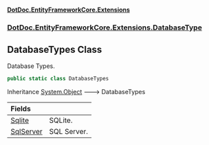 #### [DotDoc\.EntityFrameworkCore\.Extensions](Home.md 'Home')
### [DotDoc\.EntityFrameworkCore\.Extensions\.DatabaseType](DotDoc.EntityFrameworkCore.Extensions.DatabaseType.md 'DotDoc\.EntityFrameworkCore\.Extensions\.DatabaseType')

## DatabaseTypes Class

Database Types\.

```csharp
public static class DatabaseTypes
```

Inheritance [System\.Object](https://learn.microsoft.com/en-us/dotnet/api/system.object 'System\.Object') &#129106; DatabaseTypes

| Fields | |
| :--- | :--- |
| [Sqlite](DatabaseTypes.Sqlite.md 'DotDoc\.EntityFrameworkCore\.Extensions\.DatabaseType\.DatabaseTypes\.Sqlite') | SQLite\. |
| [SqlServer](DatabaseTypes.SqlServer.md 'DotDoc\.EntityFrameworkCore\.Extensions\.DatabaseType\.DatabaseTypes\.SqlServer') | SQL Server\. |
